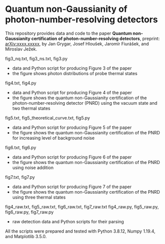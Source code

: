 # Quantum non-Gaussianity of photon-number-resolving detectors

This repository provides data and code to the paper **Quantum non-Gaussianity certification of photon-number-resolving detectors**, preprint: [arXiv:xxxx.xxxxx](https://arxiv.org/abs/xxxx.xxxxx), by Jan Grygar, Josef Hloušek, Jaromír Fiurášek, and Miroslav Ježek.

fig3_nq.txt, fig3_ns.txt, fig3.py
- data and Python script for producing Figure 3 of the paper
- the figure shows photon distributions of probe thermal states

fig4.txt, fig4.py
- data and Python script for producing Figure 4 of the paper
- the figure shows the quantum non-Gaussianity certification of the photon-number-resolving detector (PNRD) using the vacuum state and two thermal states

fig5.txt, fig5_theoretical_curve.txt, fig5.py
- data and Python script for producing Figure 5 of the paper
- the figure shows the quantum non-Gaussianity certification of the PNRD for increasing level of background noise

fig6.txt, fig6.py
- data and Python script for producing Figure 6 of the paper
- the figure shows the quantum non-Gaussianity certification of the PNRD using noise addition

fig7.txt, fig7.py
- data and Python script for producing Figure 7 of the paper
- the figure shows the quantum non-Gaussianity certification of the PNRD using three thermal states

fig4_raw.txt, fig5_raw.txt, fig6_raw.txt, fig7_raw.txt
fig4_raw.py, fig5_raw.py, fig6_raw.py, fig7_raw.py
- raw detection data and Python scripts for their parsing

All the scripts were prepared and tested with Python 3.8.12, Numpy 1.19.4, and Matplotlib 3.5.0.
